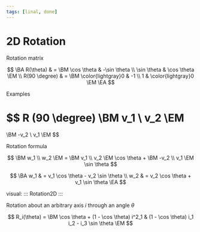 ```yaml
---
tags: [linal, done]
---
```


# 2D Rotation

Rotation matrix

$$
\BA
	R(\theta) & =
	\BM
		\cos \theta & -\sin \theta \\
		\sin \theta & \cos \theta
	\EM
	\\
	R(90 \degree) & =
	\BM \color{lightgray}0 & -1 \\ 1 & \color{lightgray}0	\EM
\EA
$$

Examples

$$
R (90 \degree) \BM v_1 \\ v_2 \EM
=
\BM -v_2 \\ v_1 \EM
$$

Rotation formula

$$
	\BM w_1 \\ w_2 \EM =
	\BM v_1 \\ v_2 \EM \cos \theta
	+
	\BM -v_2 \\ v_1 \EM \sin \theta
$$

$$
\BA
	w_1 & = v_1 \cos \theta - v_2 \sin \theta \\
	w_2 & = v_2 \cos \theta + v_1 \sin \theta
\EA
$$

visual:
:::
Rotation2D
:::

Rotation about an arbitrary axis $i$ through an angle $\theta$

$$
	R_i(\theta) =
	\BM
		\cos \theta + (1 - \cos \theta) i^2_1 &
		(1 - \cos \theta) i_1 i_2 - i_3 \sin \theta
	\EM
$$
